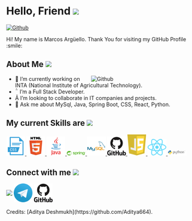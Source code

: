 <h1> Hello, Friend <img src = "https://raw.githubusercontent.com/MartinHeinz/MartinHeinz/master/wave.gif" width = 30px> </h1>
<p align='center'>
</p>

[![Github](https://img.shields.io/github/followers/MarcosArguello2021?label=Follow&style=social)](https://github.com/Aditya664)

<div size='20px'> Hi! My name is Marcos Argüello. Thank You for visiting my GitHub Profile :smile: 
</div>
<h2> About Me <img src = "https://media0.giphy.com/media/KDDpcKigbfFpnejZs6/giphy.gif?cid=ecf05e47oy6f4zjs8g1qoiystc56cu7r9tb8a1fe76e05oty&rid=giphy.gif" width = 300px></h2>

<img width="55%" align="right" alt="Github" src="https://raw.githubusercontent.com/onimur/.github/master/.resources/git-header.svg" />

- 🌽 I’m currently working on INTA (National Institute of Agricultural Technology).
-  I’m a Full Stack Developer.
-  I’m looking to collaborate in IT companies and projects.  
- 💬 Ask me about MySql, Java, Spring Boot, CSS, React, Python.
  
<h2> My current Skills are <img src = "https://media2.giphy.com/media/QssGEmpkyEOhBCb7e1/giphy.gif?cid=ecf05e47a0n3gi1bfqntqmob8g9aid1oyj2wr3ds3mg700bl&rid=giphy.gif" width = 40px> </h2>
<a href="#"> <img width ='50px' src ='https://raw.githubusercontent.com/MarcosArguello2021/githubAboutMeGenerator/main/icons/css.svg' > </a>
<a href="#"> <img width ='50px' src ='https://raw.githubusercontent.com/MarcosArguello2021/githubAboutMeGenerator/main/icons/html5.svg'> </a>
<a href="#"> <img width ='50px' src ='https://raw.githubusercontent.com/MarcosArguello2021/githubAboutMeGenerator/main/icons/Java.svg'> </a>
<a href="#"> <img width ='50px' src ='https://raw.githubusercontent.com/MarcosArguello2021/githubAboutMeGenerator/main/icons/Spring_Framework.svg'> </a>
<a href="#"> <img width ='50px' src ='https://raw.githubusercontent.com/MarcosArguello2021/githubAboutMeGenerator/main/icons/MySQL.svg'> </a>
<a href="#"> <img width ='50px' src ='https://raw.githubusercontent.com/MarcosArguello2021/githubAboutMeGenerator/main/icons/github.svg'> </a>
<a href="#"> <img width ='50px' src ='https://raw.githubusercontent.com/MarcosArguello2021/githubAboutMeGenerator/main/icons/javascript.svg'> </a>
<a href="#"> <img width ='50px' src ='https://raw.githubusercontent.com/MarcosArguello2021/githubAboutMeGenerator/main/icons/react.svg'> </a>
<a href="#"> <img width ='50px' src ='https://raw.githubusercontent.com/MarcosArguello2021/githubAboutMeGenerator/main/icons/python.svg'> </a>
 

<h2> Connect with me <img src='https://raw.githubusercontent.com/ShahriarShafin/ShahriarShafin/main/Assets/handshake.gif' width="100px"> </h2>
<a href = 'https://www.linkedin.com/in/marcos-arg%C3%BCello-804105195/'> <img width = '50px' align= 'center' src="https://raw.githubusercontent.com/rahulbanerjee26/githubAboutMeGenerator/main/icons/linked-in-alt.svg"/></a> 
<a href = 'https://t.me/IkaryShinji'> <img width = '50px' align= 'center' src="https://raw.githubusercontent.com/MarcosArguello2021/githubAboutMeGenerator/main/icons/telegram.svg"/></a>
<a href = 'https://github.com/MarcosArguello2021'> <img width = '50px' align= 'center' src="https://raw.githubusercontent.com/MarcosArguello2021/githubAboutMeGenerator/main/icons/github.svg"/></a>
  
<br>
<br>
Credits: [Aditya Deshmukh](https://github.com/Aditya664).
